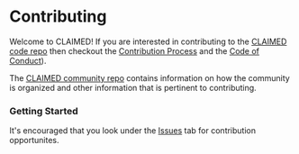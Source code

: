 <!--
{% comment %}
Copyright 2018-2022 IBM

Licensed under the Apache License, Version 2.0 (the "License");
you may not use this file except in compliance with the License.
You may obtain a copy of the License at

http://www.apache.org/licenses/LICENSE-2.0

Unless required by applicable law or agreed to in writing, software
distributed under the License is distributed on an "AS IS" BASIS,
WITHOUT WARRANTIES OR CONDITIONS OF ANY KIND, either express or implied.
See the License for the specific language governing permissions and
limitations under the License.
{% endcomment %}
-->

# Contributing

Welcome to CLAIMED! If you are interested in contributing to the [CLAIMED code repo](README.md)
then checkout the [Contribution Process](https://github.com/claimed-framework/community/blob/main/contribution_process.md) and 
the [Code of Conduct](https://github.com/claimed-framework/component-library/blob/master/CODE_OF_CONDUCT.md)). 

The [CLAIMED community repo]([https://github.com/elyra-ai/community](https://github.com/claimed-framework/community)) contains information on how the community
is organized and other information that is pertinent to contributing.

### Getting Started

It's encouraged that you look under the [Issues]([https://github.com/IBM/claimed/issues](https://github.com/claimed-framework/component-library/issues)) tab for contribution opportunites.
